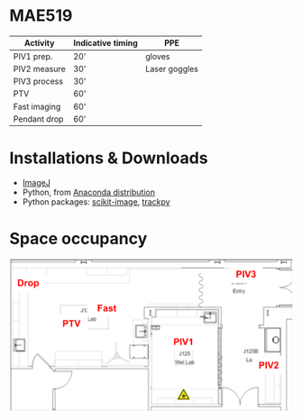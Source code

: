 # MAE519

| Activity | Indicative timing | PPE |
|---|---|---|
|PIV1 prep. | 20' | gloves |
|PIV2 measure | 30' | Laser goggles|
|PIV3 process | 30'| |
|PTV | 60' | |
|Fast imaging | 60' | |
|Pendant drop | 60' | |

# Installations & Downloads
- [ImageJ](https://fiji.sc/)
- Python, from [Anaconda distribution](https://www.anaconda.com/)
- Python packages: [scikit-image](https://scikit-image.org/), [trackpy](http://soft-matter.github.io/trackpy/v0.4.1/)

# Space occupancy
![Space occupancy](space_occupancy.png)
